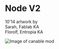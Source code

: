 # Node V2

10'14 artwork by  
Sarah, Fablab KA  
Florolf, Entropia KA  


![Image of canable mod](https://raw.github.com/fablab-ka/LabNet-Nodes/tree/master/hw/iomodul2/image.jpg)